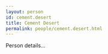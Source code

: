 ```yaml
---
layout: person
id: cement.desert
title: Cement Desert
permalink: people/cement.desert.html
---
```


Person details...
